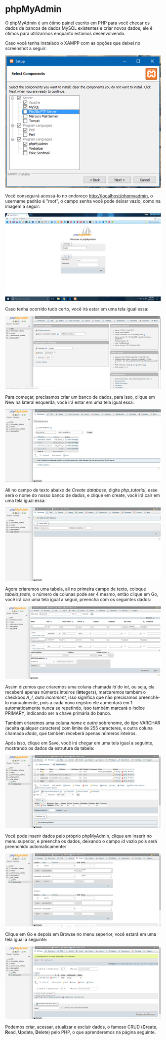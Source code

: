 # phpMyAdmin

O phpMyAdmin é um ótimo painel escrito em PHP para você checar os dados de bancos de dados MySQL existentes e criar novos dados, ele é ótimos para utilizarmos enquanto estamos desenvolvendo.

Caso você tenha instalado o XAMPP com as opções que deixei no screenshot a seguir:

![Tela de seleção de componentes do XAMPP](../php/assets/getting-started/xampp2.png)

Você conseguirá acessá-lo no endereço [http://localhost/phpmyadmin](http://localhost/phpmyadmin), o username padrão é "root", o campo senha você pode deixar vazio, como na imagem a seguir:

![Tela de login do phpMyAdmin](./assets/phpmyadmin/phpmyadmin1.png)

Caso tenha ocorrido tudo certo, você irá estar em uma tela igual essa:

![Tela de login do phpMyAdmin](./assets/phpmyadmin/phpmyadmin2.png)

Para começar, precisamos criar um banco de dados, para isso, clique em New na lateral esquerda, você irá estar em uma tela igual essa:

![Tela de login do phpMyAdmin](./assets/phpmyadmin/phpmyadmin3.png)

Ali no campo de texto abaixo de _Create database_, digite _php_tutorial_, esse será o nome do nosso banco de dados, e clique em create, você irá cair em uma tela igual essa:

![Tela de login do phpMyAdmin](./assets/phpmyadmin/phpmyadmin4.png)

Agora criaremos uma tabela, ali no primeira campo de texto, coloque _tabela_teste_, o número de colunas pode ser 4 mesmo, então clique em Go, você irá cair uma tela igual a seguir, preencha com os seguintes dados:

![Tela de login do phpMyAdmin](./assets/phpmyadmin/phpmyadmin5.png)

Assim dizemos que criaremos uma coluna chamada _id_ do _int_, ou seja, ela receberá apenas números inteiros (**int**egers), marcaremos também o checkbox _A_I_, _auto increment_, isso significa que não precisamos preenchê-lo manualmente, pois a cada novo registro ele aumentará em 1 automaticamente nunca se repetindo, isso também marcará o índice PRIMARY, indicando ser a chave primária do banco.

Também criaremos uma coluna _nome_ e _outra_ sobrenome, do tipo VARCHAR (aceita qualquer caractere) com limite de 255 caracteres, e outra coluna chamada _idade_, que também receberá apenas números inteiros.

Após isso, clique em Save, você irá chegar em uma tela igual a seguinte, mostrando os dados da estrutura da tabela:

![Tela de login do phpMyAdmin](./assets/phpmyadmin/phpmyadmin6.png)

Você pode inserir dados pelo próprio phpMyAdmin, clique em Inserir no menu superior, e preencha os dados, deixando o campo _id_ vazio pois será preenchido automaticamente:

![Tela de login do phpMyAdmin](./assets/phpmyadmin/phpmyadmin7.png)

Clique em Go e depois em Browse no menu seperior, você estará em uma tela igual a seguinte:

![Tela de login do phpMyAdmin](./assets/phpmyadmin/phpmyadmin8.png)

Podemos criar, acessar, atualizar e excluir dados, o famoso CRUD (**C**reate, **R**ead, **U**pdate, **D**elete) pelo PHP, o que aprenderemos na página seguinte.
